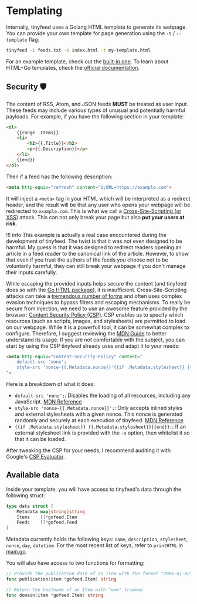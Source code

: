 # Templating

Internally, tinyfeed uses a Golang HTML template to generate its webpage. You can provide your own template for page generation using the `-t` / `--template` flag:
```bash
tinyfeed -i feeds.txt -o index.html -t my-template.html
```
For an example template, check out the [built-in one](https://github.com/TheBigRoomXXL/tinyfeed/blob/main/internal/built-in). To learn about HTML+Go templates, check the [official documentation](https://pkg.go.dev/html/template).

## Security 🛡️

The content of RSS, Atom, and JSON feeds **MUST** be treated as user input. These feeds may include various types of unusual and potentially harmful payloads. For example, if you have the following section in your template:
```html
<ol>
    {{range .Items}}
    <li>
        <h2>{{.Title}}</h2>
        <p>{{.Description}}</p>
    </li>
    {{end}}
</ol>
```

Then if a feed has the following description:
```html
<meta http-equiv="refresh" content="1;URL=https://example.com">
```

It will inject a `<meta>` tag in your HTML which will be interpreted as a redirect header, and the result will be that any user who opens your webpage will be redirected to `example.com`. This is what we call a [Cross-Site-Scripting (or XSS)](https://developer.mozilla.org/en-US/docs/Web/Security/Attacks/XSS) attack. This can not only break your page but also **put your users at risk**.

!!! info
    This example is actually a real case encountered during the development of tinyfeed. The twist is that it was not even designed to be harmful. My guess is that it was designed to redirect readers opening an article in a feed reader to the canonical link of the article. However, to show that even if you trust the authors of the feeds you choose not to be voluntarily harmful, they can still break your webpage if you don't manage their inputs carefully.

While escaping the provided inputs helps secure the content (and tinyfeed does so with the [Go HTML package](https://pkg.go.dev/html)),  it is insufficient. Cross-Site-Scripting attacks can take a [tremendous number of forms](https://github.com/swisskyrepo/PayloadsAllTheThings/tree/master/XSS%20Injection) and often uses complex evasion techniques to bypass filters and escaping mechanisms. To really be secure from injection, we need to use an awesome feature provided by the browser: [Content Security Policy (CSP)](https://developer.mozilla.org/en-US/docs/Web/HTTP/Guides/CSP). CSP enables us to specify which resources (such as scripts, images, and stylesheets) are permitted to load on our webpage. While it is a powerfull tool, it can be somewhat complex to configure. Therefore, I suggest reviewing the [MDN Guide](https://developer.mozilla.org/en-US/docs/Web/HTTP/Guides/CSP)  to better understand its usage. If you are not comfortable with the subject, you can start by using the CSP tinyfeed already uses and adapt it to your needs:
```html
<meta http-equiv="Content-Security-Policy" content="
    default-src 'none';
    style-src 'nonce-{{.Metadata.nonce}}'{{if .Metadata.stylesheet}} {{.Metadata.stylesheet}}{{end}};
">
```

Here is a breakdown of what it does:

- `default-src 'none';`: Disables the loading of all resources, including any JavaScript. [MDN Reference](https://developer.mozilla.org/en-US/docs/Web/HTTP/Reference/Headers/Content-Security-Policy/default-src)
- `style-src 'nonce-{{.Metadata.nonce}}';`: Only accepts inlined styles and external stylesheets with a given nonce. This nonce is generated randomly and securely at each execution of tinyfeed. [MDN Reference](https://developer.mozilla.org/en-US/docs/Web/HTML/Reference/Global_attributes/nonce)
- `{{if .Metadata.stylesheet}} {{.Metadata.stylesheet}}{{end}};`: If an external stylesheet link is provided with the `-s` option, then whitelist it so that it can be loaded.

After tweaking the CSP for your needs, I recommend auditing it with Google's [CSP Evaluator](https://csp-evaluator.withgoogle.com/).

## Available data

Inside your template, you will have access to tinyfeed's data through the following struct:

```go
type data struct {
    Metadata map[string]string
    Items    []*gofeed.Item
    Feeds    []*gofeed.Feed
}
```
Metadata currently holds the following keys: `name`, `description`, `stylesheet`, `nonce`, `day`, `datetime`. For the most recent list of keys, refer to `printHTML` in [main.go](https://github.com/TheBigRoomXXL/tinyfeed/blob/main/internal/main.go). 

You will also have access to two functions for formatting:
```go
// Provide the publication date of an Item with the format "2006-01-02"
func publication(item *gofeed.Item) string

// Return the hostname of an Item with "www" trimmed
func domain(item *gofeed.Item) string
```
